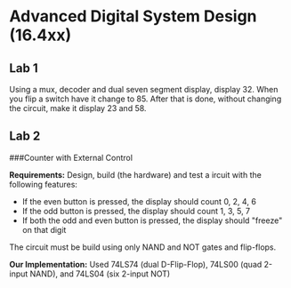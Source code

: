 Advanced Digital System Design (16.4xx)
========================================

Lab 1
-------

Using a mux, decoder and dual seven segment display, display 32. When you flip a switch have it change to 85.
After that is done, without changing the circuit, make it display 23 and 58.


Lab 2
-------------------------

###Counter with External Control

**Requirements:** Design, build (the hardware) and test a ircuit with the following features:
* If the even button is pressed, the display should count 0, 2, 4, 6
* If the odd button is pressed, the display should count 1, 3, 5, 7
* If both the odd and even button is pressed, the display should "freeze" on that digit

The circuit must be build using only NAND and NOT gates and flip-flops. 

**Our Implementation:** Used 74LS74 (dual D-Flip-Flop), 74LS00 (quad 2-input NAND), and 74LS04 (six 2-input NOT)
